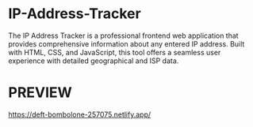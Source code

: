 # IP-Address-Tracker
The IP Address Tracker is a professional frontend web application that provides comprehensive information about any entered IP address. Built with HTML, CSS, and JavaScript, this tool offers a seamless user experience with detailed geographical and ISP data.

# PREVIEW 
https://deft-bombolone-257075.netlify.app/
